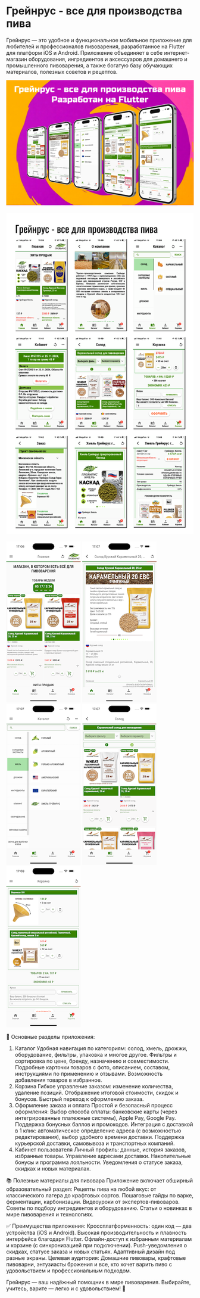 # Грейнрус - все для производства пива

Грейнрус — это удобное и функциональное мобильное приложение для любителей и профессионалов пивоварения, разработанное на Flutter для платформ iOS и Android. Приложение объединяет в себе интернет-магазин оборудования, ингредиентов и аксессуаров для домашнего и промышленного пивоварения, а также богатую базу обучающих материалов, полезных советов и рецептов.

![Изображение](/images/grainrus.png)<br><br>
![Изображение](/images/1.png)<br><br>
![Изображение](/images/2.png)
![Изображение](/images/3.png)
![Изображение](/images/4.png)
![Изображение](/images/5.png)
![Изображение](/images/6.png)<br>

🔹 Основные разделы приложения:
1. Каталог
Удобная навигация по категориям: солод, хмель, дрожжи, оборудование, фильтры, упаковка и многое другое.
Фильтры и сортировка по цене, бренду, назначению и совместимости.
Подробные карточки товаров с фото, описанием, составом, инструкциями по применению и отзывами.
Возможность добавления товаров в избранное.
2. Корзина
Гибкое управление заказом: изменение количества, удаление позиций.
Отображение итоговой стоимости, скидок и бонусов.
Быстрый переход к оформлению заказа.
3. Оформление заказа и оплата
Простой и безопасный процесс оформления:
Выбор способа оплаты: банковские карты (через интегрированные платежные системы), Apple Pay, Google Pay.
Поддержка бонусных баллов и промокодов.
Интеграция с доставкой в 1 клик: автоматическое определение адреса (с возможностью редактирования), выбор удобного времени доставки.
Поддержка курьерской доставки, самовывоза и транспортных компаний.
4. Кабинет пользователя
Личный профиль: данные, история заказов, избранные товары.
Управление адресами доставки.
Накопительные бонусы и программа лояльности.
Уведомления о статусе заказа, скидках и новых материалах.

📚 Полезные материалы для пивовара
Приложение включает обширный образовательный раздел:
Рецепты пива на любой вкус: от классического лагера до крафтовых сортов.
Пошаговые гайды по варке, ферментации, карбонизации.
Видеоуроки от экспертов-пивоваров.
Советы по подбору ингредиентов и оборудованию.
Статьи о новинках в мире пивоварения и технологиях.

✅ Преимущества приложения:
Кроссплатформенность: один код — два устройства (iOS и Android).
Высокая производительность и плавность интерфейса благодаря Flutter.
Офлайн-доступ к избранным материалам и корзине (с синхронизацией при подключении).
Push-уведомления о скидках, статусе заказа и новых статьях.
Адаптивный дизайн под разные экраны.
Целевая аудитория:
Домашние пивовары, крафтовые пивоварни, энтузиасты брожения и все, кто хочет варить пиво с удовольствием и профессиональным подходом.

Грейнрус — ваш надёжный помощник в мире пивоварения.
Выбирайте, учитесь, варите — легко и с удовольствием! 🍻

